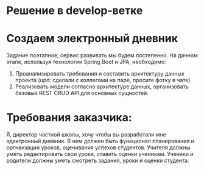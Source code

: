 # Решение в develop-ветке

# Создаем электронный дневник

Задание поэтапное, сервис развивать мы будем постепенно.
На данном этапе, используя технологии Spring Boot и JPA, необходимо:
1) Проанализировать требования и составить архитектуру данных проекта (upd: сделали с коллегами на паре, просите фотку в чате)
2) Реализовать модели согласно архитектуре данных, организовать базовый REST CRUD API для основных сущностей.

# Требования заказчика:
Я, директор частной школы, хочу чтобы вы разработали мне эдектронный дневник.
В нем должен быть функционал планирования и оргнаизации уроков, оценивания успехов студентов.
Учителя должны уметь редактировать свои уроки, ставить оценки ученикам. Ученики и родители должны уметь смотреть задания, уроки и оценки студента.
